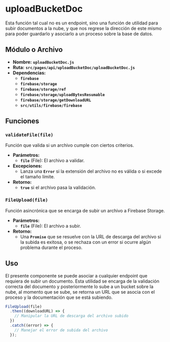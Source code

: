 # uploadBucketDoc

Esta función tal cual no es un endpoint, sino una función de utilidad para subir documentos a la nube, y que nos regrese la dirección de este mismo para poder guardarlo y asociarlo a un proceso sobre la base de datos. 

## **Módulo o Archivo**

- **Nombre:** **`uploadBucketDoc.js`**
- **Ruta:** **`src/pages/api/uploadBucketDoc/uploadBucketDoc.js`**
- **Dependencias:**
    - **`firebase`**
    - **`firebase/storage`**
    - **`firebase/storage/ref`**
    - **`firebase/storage/uploadBytesResumable`**
    - **`firebase/storage/getDownloadURL`**
    - **`src/utils/firebase/firebase`**

## **Funciones**

### **`validateFile(file)`**

Función que valida si un archivo cumple con ciertos criterios.

- **Parámetros:**
    - **`file`** (File): El archivo a validar.
- **Excepciones:**
    - Lanza una **`Error`** si la extensión del archivo no es válida o si excede el tamaño límite.
- **Retorno:**
    - **`true`** si el archivo pasa la validación.

### **`FileUpload(file)`**

Función asincrónica que se encarga de subir un archivo a Firebase Storage.

- **Parámetros:**
    - **`file`** (File): El archivo a subir.
- **Retorno:**
    - Una **`Promise`** que se resuelve con la URL de descarga del archivo si la subida es exitosa, o se rechaza con un error si ocurre algún problema durante el proceso.

## Uso

El presente componente se puede asociar a cualquier endpoint que requiera de subir un documento. Esta utilidad se encarga de la validación correcta del documento y posteriormente lo sube a un bucket sobre la nube, al momento que se sube, se retorna un URL que se asocia con el proceso y la documentación que se está subiendo. 

```jsx
FileUpload(file)
  .then((downloadURL) => {
    // Manipular la URL de descarga del archivo subido
  })
  .catch((error) => {
    // Manejar el error de subida del archivo
  });
```